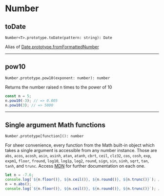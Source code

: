 <!-- cSpell: ignore fromformattednumber -->
# Number

## toDate

`Number<T>.prototype.toDate(pattern: string): Date`

Alias of [Date.prototype.fromFormattedNumber](./date.md#fromformattednumber)

___

## pow10

`Number.prototype.pow10(exponent: number): number`

Returns the number raised n times to the power of 10

````typescript
const n = 5;
n.pow10(-3); // => 0.005
n.pow10(3); // => 5000
````

___

## Single argument Math functions

`Number.prototype[function](): number`

For sheer convenience, every function from the Math built-in object which takes a single argument is accessible from any number instance. Those are `abs`, `acos`, `acosh`, `asin`, `asinh`, `atan`, `atanh`, `cbrt`, `ceil`, `clz32`, `cos`, `cosh`, `exp`, `expm1`, `floor`, `fround`, `log10`, `log1p`, `log2`, `round`, `sign`, `sin`, `sinh`, `sqrt`, `tan`, `tanh`, and `trunc`. Access [MDN](https://developer.mozilla.org/en-US/docs/Web/JavaScript/Reference/Global_Objects/Math) for further documentation on each one.

````typescript
let n = -7.6;
console.log(`${n.floor()}, ${n.ceil()}, ${n.round()}, ${n.trunc()}`); // => -8, -7, -8, -7
n = n.abs();
console.log(`${n.floor()}, ${n.ceil()}, ${n.round()}, ${n.trunc()}`); // => 7, 8, 7, 7
````